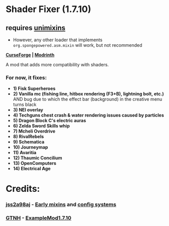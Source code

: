 # Shader Fixer (1.7.10)

## requires [unimixins](https://github.com/LegacyModdingMC/UniMixins/releases)
 - However, any other loader that implements `org.spongepowered.asm.mixin` will work, but not recommended

**[CurseForge](https://legacy.curseforge.com/minecraft/mc-mods/shader-fixer)
| [Modrinth](https://modrinth.com/mod/shader-fixer)**

A mod that adds more compatibility with shaders.
### For now, it fixes:
+ **1) Fisk Superheroes**
+ **2) Vanilla mc (fishing line, hitbox rendering (F3+B), lightning bolt, etc.)** AND bug due to which the effect bar (background) in the creative menu turns black
+ **3) NEI overlay**
+ **4) Techguns chest crash & water rendering issues caused by particles**
+ **5) Dragon Block C's electric auras**
+ **6) Zelda Sword Skills whip**
+ **7) Mcheli Overdrive**
+ **8) RivalRebels**
+ **9) Schematica**
+ **10) Journeymap**
+ **11) Avaritia**
+ **12) Thaumic Concilium**
+ **13) OpenComputers**
+ **14) Electrical Age**

# Credits:

### [jss2a98aj](https://github.com/jss2a98aj) - [Early mixins](https://github.com/jss2a98aj/BugTorch/blob/master/src/main/java/jss/bugtorch/mixinplugin/BugTorchEarlyMixins.java) and [config systems](https://github.com/jss2a98aj/BugTorch/blob/master/src/main/java/jss/bugtorch/config/BugTorchConfig.java)

### [GTNH](https://github.com/orgs/GTNewHorizons/repositories) - [ExampleMod1.7.10](https://github.com/GTNewHorizons/ExampleMod1.7.10)
